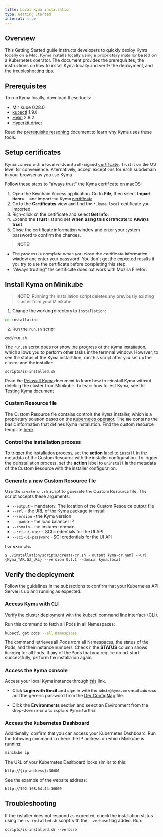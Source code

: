 ```yaml
---
title: Local Kyma installation
type: Getting Started
internal: true
---
```


## Overview

This Getting Started guide instructs developers to quickly deploy Kyma locally on a Mac. Kyma installs locally using a proprietary installer based on a Kubernetes operator.
The document provides the prerequisites, the instructions on how to install Kyma locally and verify the deployment, and the troubleshooting tips.

## Prerequisites

To run Kyma locally, download these tools:

- [Minikube](https://github.com/kubernetes/minikube) 0.28.0
- [kubectl](https://kubernetes.io/docs/tasks/tools/install-kubectl/) 1.9.0
- [Helm](https://github.com/kubernetes/helm) 2.8.2
- [Hyperkit driver](https://github.com/kubernetes/minikube/blob/master/docs/drivers.md#hyperkit-driver)

Read the [prerequisite reasoning](019-prereq-reasoning.md) document to learn why Kyma uses these tools.

## Setup certificates

Kyma comes with a local wildcard self-signed [certificate](../../../installation/certs/workspace/raw/server.crt). Trust it on the OS level for convenience. Alternatively, accept exceptions for each subdomain in your browser as you use Kyma.

Follow these steps to "always trust" the Kyma certificate on macOS:

1. Open the Keychain Access application. Go to **File**, then select **Import items...** and import the Kyma [certificate](../../../installation/certs/workspace/raw/server.crt).
2. Go to the **Certificates** view and find the `*.kyma.local` certificate you imported.
3. Righ-click on the certificate and select **Get Info**.
4. Expand the **Trust** list and set **When using this certificate** to **Always trust**.
5. Close the certificate information window and enter your system password to confirm the changes.

>**NOTE:**
- The process is complete when you close the certificate information window and enter your password. You don't get the expected results if you try to use the certificate before completing this step.
- "Always trusting" the certificate does not work with Mozilla Firefox.

## Install Kyma on Minikube

> **NOTE:** Running the installation script deletes any previously existing cluster from your Minikube.

1. Change the working directory to `installation`:
  ```bash
  cd installation
  ```

2. Run the `run.sh` script:
  ```
  cmd/run.sh
  ```

The `run.sh` script does not show the progress of the Kyma installation, which allows you to perform other tasks in the terminal window. However, to see the status of the Kyma installation, run this script after you set up the cluster and the installer:

```
scripts/is-installed.sh
```

Read the [Reinstall Kyma](025-details-local-reinstallation.md) document to learn how to reinstall Kyma without deleting the cluster from Minikube.
To learn how to test Kyma, see the [Testing Kyma](026-details-testing.md) document.

### Custom Resource file

The Custom Resource file contains controls the Kyma installer, which is a proprietary solution based on the [Kubernetes operator](https://coreos.com/operators/). The file contains the basic information that defines Kyma installation.
Find the custom resource template [here](../../../installation/resources/installer-cr.yaml.tpl).

### Control the installation process

To trigger the installation process, set the **action** label to `install` in the metadata of the Custom Resource with the installer configuration.
To trigger the deinstallation process, set the **action** label to `uninstall` in the metadata of the Custom Resource with the installer configuration.

### Generate a new Custom Resource file

Use the `create-cr.sh` script to generate the Custom Resource file. The script accepts these arguments:

- `--output` - mandatory. The location of the Custom Resource output file
- `--url` - the URL of the Kyma package to install
- `--version` - the Kyma version
- `--ipaddr` - the load balancer IP
- `--domain` - the instance domain
- `--sci-ui-user` - SCI credentials for the UI API
- `--sci-ui-password` - SCI credentials for the UI API

For example:
```
$ ./installation/scripts/create-cr.sh --output kyma-cr.yaml --url {Kyma_TAR.GZ_URL} --version 0.0.1 --domain kyma.local
```

## Verify the deployment

Follow the guidelines in the subsections to confirm that your Kubernetes API Server is up and running as expected.

### Access Kyma with CLI

Verify the cluster deployment with the kubectl command line interface (CLI).

Run this command to fetch all Pods in all Namespaces:

  ``` bash
  kubectl get pods --all-namespaces
  ```
The command retrieves all Pods from all Namespaces, the status of the Pods, and their instance numbers. Check if the **STATUS** column shows `Running` for all Pods. If any of the Pods that you require do not start successfully, perform the installation again.

### Access the Kyma console

Access your local Kyma instance through [this](https://console.kyma.local/) link.

* Click **Login with Email** and sign in with the `admin@kyma.cx` email address and the generic password from the [Dex ConfigMap](../../../resources/dex/templates/dex-config-map.yaml) file.

* Click the **Environments** section and select an Environment from the drop-down menu to explore Kyma further.

### Access the Kubernetes Dashboard

Additionally, confirm that you can access your Kubernetes Dashboard. Run the following command to check the IP address on which Minikube is running:

```bash
minikube ip
```

The URL of your Kubernetes Dashboard looks similar to this:
```
http://{ip-address}:30000
```

See the example of the website address:

```
http://192.168.64.44:30000
```

## Troubleshooting

If the installer does not respond as expected, check the installation status using the `is-installed.sh` script with the `--verbose` flag added. Run:
```
scripts/is-installed.sh --verbose
```
